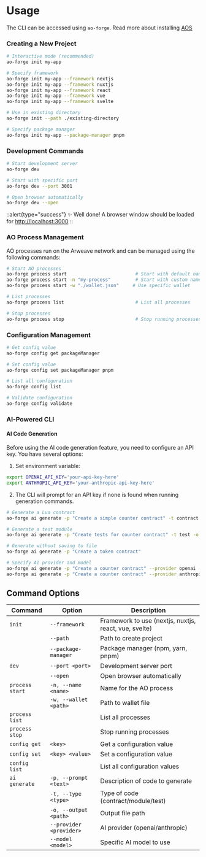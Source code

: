# Usage

The CLI can be accessed using `ao-forge`.
Read more about installing [AOS](https://cookbook_ao.arweave.dev/guides/aos/index.html)

### Creating a New Project

```bash
# Interactive mode (recommended)
ao-forge init my-app

# Specify framework
ao-forge init my-app --framework nextjs
ao-forge init my-app --framework nuxtjs
ao-forge init my-app --framework react
ao-forge init my-app --framework vue
ao-forge init my-app --framework svelte

# Use in existing directory
ao-forge init --path ./existing-directory

# Specify package manager
ao-forge init my-app --package-manager pnpm
```

### Development Commands

```bash
# Start development server
ao-forge dev

# Start with specific port
ao-forge dev --port 3001

# Open browser automatically
ao-forge dev --open
```

::alert{type="success"}
✨ Well done! A browser window should be loaded for <http://localhost:3000>
::

### AO Process Management

AO processes run on the Arweave network and can be managed using the following commands:

```bash
# Start AO processes
ao-forge process start                         # Start with default name
ao-forge process start -n "my-process"         # Start with custom name
ao-forge process start -w "./wallet.json"     # Use specific wallet

# List processes
ao-forge process list                          # List all processes

# Stop processes
ao-forge process stop                          # Stop running processes
```

### Configuration Management

```bash
# Get config value
ao-forge config get packageManager

# Set config value
ao-forge config set packageManager pnpm

# List all configuration
ao-forge config list

# Validate configuration
ao-forge config validate
```

### AI-Powered CLI

#### AI Code Generation

Before using the AI code generation feature, you need to configure an API key. You have several options:

1. Set environment variable:
```bash
export OPENAI_API_KEY='your-api-key-here'
export ANTHROPIC_API_KEY='your-anthropic-api-key-here'
```

2. The CLI will prompt for an API key if none is found when running generation commands.

```bash
# Generate a Lua contract
ao-forge ai generate -p "Create a simple counter contract" -t contract -o ./ao/counter.lua

# Generate a test module
ao-forge ai generate -p "Create tests for counter contract" -t test -o ./ao/tests/counter.test.lua

# Generate without saving to file
ao-forge ai generate -p "Create a token contract"

# Specify AI provider and model
ao-forge ai generate -p "Create a counter contract" --provider openai --model gpt-4
ao-forge ai generate -p "Create a counter contract" --provider anthropic --model claude-3-opus-20240229
```

## Command Options

| Command      | Option                    | Description                                    |
|--------------|---------------------------|------------------------------------------------|
| `init`       | `--framework`             | Framework to use (nextjs, nuxtjs, react, vue, svelte) |
|              | `--path`                  | Path to create project                        |
|              | `--package-manager`       | Package manager (npm, yarn, pnpm)            |
| `dev`        | `--port <port>`          | Development server port                       |
|              | `--open`                  | Open browser automatically                     |
| `process start` | `-n, --name <name>`    | Name for the AO process                       |
|              | `-w, --wallet <path>`     | Path to wallet file                           |
| `process list` |                        | List all processes                            |
| `process stop` |                       | Stop running processes                        |
| `config get` | `<key>`                   | Get a configuration value                     |
| `config set` | `<key> <value>`           | Set a configuration value                     |
| `config list` |                        | List all configuration values                 |
| `ai generate`| `-p, --prompt <text>`     | Description of code to generate              |
|              | `-t, --type <type>`       | Type of code (contract/module/test)          |
|              | `-o, --output <path>`     | Output file path                             |
|              | `--provider <provider>`   | AI provider (openai/anthropic)               |
|              | `--model <model>`         | Specific AI model to use                     |